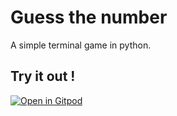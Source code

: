 # Guess the number
A simple terminal game in python.

## Try it out !
[![Open in Gitpod](https://gitpod.io/button/open-in-gitpod.svg)](https://gitpod.io/#https://github.com/divyakelaskar/Tic-Tac-Toe/blob/master/code.py)
